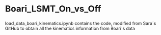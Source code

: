 # Boari_LSMT_On_vs_Off

###
load_data_boari_kinematics.ipynb contains the code, modified from Sara´s GitHub to obtain all the kinematics information from Boari´s data
